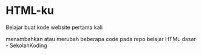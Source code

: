 # HTML-ku
Belajar buat kode website pertama kali

menambahkan atau merubah beberapa code pada repo belajar HTML dasar - SekolahKoding
